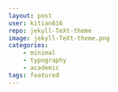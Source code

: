 ```yaml
---
layout: post
user: kitian616
repo: jekyll-TeXt-theme
image: jekyll-TeXt-theme.png
categories: 
    - minimal
    - typography
    - academic
tags: featured
---
```


